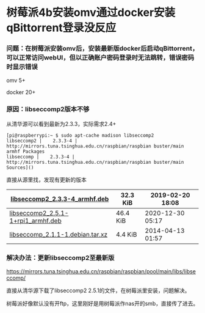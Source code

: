 # 树莓派4b安装omv通过docker安装qBittorrent登录没反应


### 问题：在树莓派安装omv后，安装最新版docker后启动qBittorrent，可以正常访问webUI，但以正确账户密码登录时无法跳转，错误密码时显示错误

omv 5+

docker 20+

### 原因：libseccomp2版本不够

从清华源可以看到最新为2.3.3，实际需求2.4+

```
[pi@raspberrypi:~ $ sudo apt-cache madison libseccomp2
libseccomp2 |    2.3.3-4 | http://mirrors.tuna.tsinghua.edu.cn/raspbian/raspbian buster/main armhf Packages
libseccomp |    2.3.3-4 | http://mirrors.tuna.tsinghua.edu.cn/raspbian/raspbian buster/main Sources]()
```

直接从源里找，发现有更新的版本

| [libseccomp2_2.3.3-4_armhf.deb](https://mirrors.tuna.tsinghua.edu.cn/raspbian/raspbian/pool/main/libs/libseccomp/libseccomp2_2.3.3-4_armhf.deb) | 32.3 KiB | 2019-02-20 18:08 |
| ------------------------------------------------------------ | -------- | ---------------- |
| [libseccomp2_2.5.1-1+rpi1_armhf.deb](https://mirrors.tuna.tsinghua.edu.cn/raspbian/raspbian/pool/main/libs/libseccomp/libseccomp2_2.5.1-1+rpi1_armhf.deb) | 46.4 KiB | 2020-12-30 05:17 |
| [libseccomp_2.1.1-1.debian.tar.xz](https://mirrors.tuna.tsinghua.edu.cn/raspbian/raspbian/pool/main/libs/libseccomp/libseccomp_2.1.1-1.debian.tar.xz) | 4.4 KiB  | 2014-04-13 01:57 |

### 解决办法：更新libseccomp2至最新版

https://mirrors.tuna.tsinghua.edu.cn/raspbian/raspbian/pool/main/libs/libseccomp/

直接从清华源下载了libseccomp2 2.5.1的文件，在树莓派里安装，问题解决。

树莓派好像默认没有开ftp，这里刚好是用树莓派作nas开的smb，直接传了进去。
